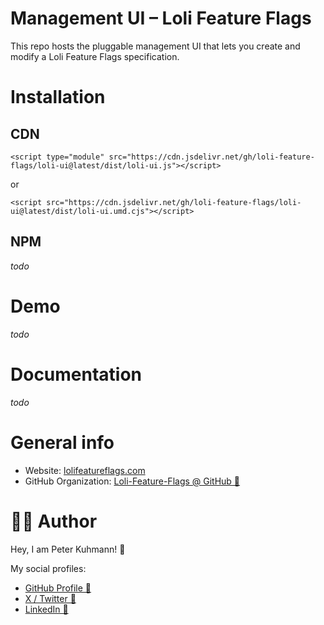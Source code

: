 # Management UI – Loli Feature Flags

This repo hosts the pluggable management UI that lets you create
and modify a Loli Feature Flags specification.

# Installation

## CDN

```
<script type="module" src="https://cdn.jsdelivr.net/gh/loli-feature-flags/loli-ui@latest/dist/loli-ui.js"></script>
```

or

```
<script src="https://cdn.jsdelivr.net/gh/loli-feature-flags/loli-ui@latest/dist/loli-ui.umd.cjs"></script>
```

## NPM

_todo_

# Demo

_todo_

# Documentation

_todo_

# General info

- Website: [lolifeatureflags.com](https://lolifeatureflags.com)
- GitHub Organization: [Loli-Feature-Flags @ GitHub 🔗](https://github.com/Loli-Feature-Flags/)

# 🙆‍♂️ Author

Hey, I am Peter Kuhmann! 👋

My social profiles:

- [GitHub Profile 🔗](https://github.com/peter-kuhmann/)
- [X / Twitter 🔗](https://twitter.com/squirrel_pierre)
- [LinkedIn 🔗](https://www.linkedin.com/in/peter-kuhmann/)
